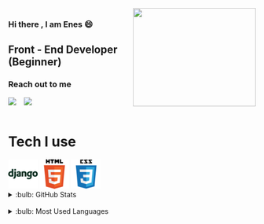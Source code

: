 

<img src="https://media.giphy.com/media/436hhtZJQAT86nomhG/giphy.gif" align ="right" width="250" height="200">

### Hi there ,  I am Enes :smile:
## Front - End Developer   (Beginner)

### Reach out to me 
[instagram]:https://www.instagram.com/ayeberknesv2/
[linkedin]:https://www.linkedin.com/in/eayberkbalci/
[<img  width="32" src="https://unpkg.com/simple-icons@v4/icons/instagram.svg" align="left" />][instagram]
[<img  width="32" src="https://unpkg.com/simple-icons@v4/icons/linkedin.svg" align="left" />][linkedin]
<br />
<br />

# Tech I use 
<img src="https://raw.githubusercontent.com/github/explore/80688e429a7d4ef2fca1e82350fe8e3517d3494d/topics/django/django.png" widht="60" height="60">
<img src="https://raw.githubusercontent.com/github/explore/80688e429a7d4ef2fca1e82350fe8e3517d3494d/topics/html/html.png" widht="60" height="60">
<img src="https://raw.githubusercontent.com/github/explore/80688e429a7d4ef2fca1e82350fe8e3517d3494d/topics/css/css.png" widht="60" height="60">
<br />

<details>
<summary> :bulb: GitHub Stats </summary>
  <img src="https://github-readme-stats.vercel.app/api?username=enesayberk3535&theme=radical"</img>
</details>
<br/>
<details>
<summary> :bulb: Most Used Languages </summary>
<img src="https://github-readme-stats.vercel.app/api/top-langs/?username=anuraghazra&layout=compact"</img>

</details>
